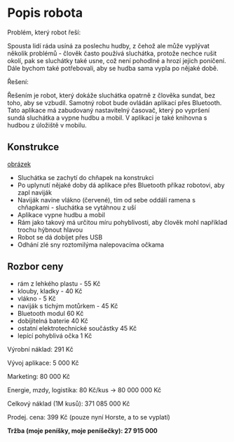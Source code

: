 # Popis robota

Problém, který robot řeší:

Spousta lidí ráda usíná za poslechu hudby, z čehož ale může vyplývat několik problémů - člověk často používá sluchátka, protože nechce rušit okolí, pak se sluchátky také usne, což není pohodlné a hrozí jejich poničení. Dále bychom také potřebovali, aby se hudba sama vypla po nějaké době.

Řešení:

Řešením je robot, který dokáže sluchátka opatrně z člověka sundat, bez toho, aby se vzbudil. Samotný robot bude ovládán aplikací přes Bluetooth. Tato aplikace má zabudovaný nastavitelný časovač, který po vypršení sundá sluchátka a vypne hudbu a mobil. V aplikaci je také knihovna s hudbou z úložiště v mobilu.

## Konstrukce

[obrázek](https://imgur.com/a/xTDPa1h)

- Sluchátka se zachytí do chňapek na konstrukci
- Po uplynutí nějaké doby dá aplikace přes Bluetooth příkaz robotovi, aby zapl naviják
- Naviják navine vlákno (červené), tím od sebe oddálí ramena s chňapkami - sluchátka se vytáhnou z uší
- Aplikace vypne hudbu a mobil
- Rám jako takový má určitou míru pohyblivosti, aby člověk mohl například trochu hýbnout hlavou
- Robot se dá dobíjet přes USB
- Odhání zlé sny roztomilýma nalepovacíma očkama

## Rozbor ceny

- rám z lehkého plastu - 55 Kč
- klouby, kladky - 40 Kč
- vlákno - 5 Kč
- naviják s tichým motůrkem - 45 Kč
- Bluetooth modul 60 Kč
- dobíjitelná baterie 40 Kč 
- ostatní elektrotechnické součástky 45 Kč
- lepící pohyblivá očka 1 Kč

Výrobní náklad: 291 Kč

Vývoj aplikace: 5 000 Kč

Marketing: 80 000 Kč

Energie, mzdy, logistika: 80 Kč/kus -> 80 000 000 Kč 

Celkový náklad (1M kusů): 371 085 000 Kč

Prodej. cena: 399 Kč (pouze nyní Horste, a to se vyplatí)

__Tržba (moje peníšky, moje peníšečky): 27 915 000__